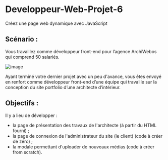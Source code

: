 # Developpeur-Web-Projet-6
Créez une page web dynamique avec JavaScript  


## Scénario :

Vous travaillez comme développeur front-end pour l’agence ArchiWebos qui comprend 50 salariés. 

![image](https://github.com/sdav1208/Developpeur-Web-Projet-6/assets/124454571/76c53311-fb0d-4baf-b61d-d91b3bea80c4)

Ayant terminé votre dernier projet avec un peu d'avance, vous êtes envoyé en renfort comme développeur front-end d’une équipe qui travaille sur la conception du site portfolio d’une architecte d’intérieur.

## Objectifs : 

Il y a lieu de développer :

 - la page de présentation des travaux de l'architecte (à partir du HTML fourni) ;
 - la page de connexion de l'administrateur du site (le client) (code à créer de zéro) ;
 - la modale permettant d'uploader de nouveaux médias (code à créer from scratch).
